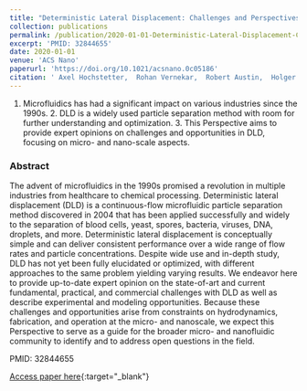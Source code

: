 ```yaml
---
title: "Deterministic Lateral Displacement: Challenges and Perspectives"
collection: publications
permalink: /publication/2020-01-01-Deterministic-Lateral-Displacement-Challenges-and-Perspectives
excerpt: 'PMID: 32844655'
date: 2020-01-01
venue: 'ACS Nano'
paperurl: 'https://doi.org/10.1021/acsnano.0c05186'
citation: ' Axel Hochstetter,  Rohan Vernekar,  Robert Austin,  Holger Becker,  Jason Beech,  Dmitry Fedosov,  Gerhard Gompper,  Sung-Cheol Kim,  Joshua Smith,  Gustavo Stolovitzky,  Jonas Tegenfeldt,  Benjamin Wunsch,  Kerwin Zeming,  Timm Kr{\&quot;u}ger,  David Inglis, &quot;Deterministic Lateral Displacement: Challenges and Perspectives.&quot; ACS Nano, 2020.'
---
```

1. Microfluidics has had a significant impact on various industries since the 1990s. 2. DLD is a widely used particle separation method with room for further understanding and optimization. 3. This Perspective aims to provide expert opinions on challenges and opportunities in DLD, focusing on micro- and nano-scale aspects.

### Abstract

The advent of microfluidics in the 1990s promised a revolution in multiple industries from healthcare to chemical processing. Deterministic lateral displacement (DLD) is a continuous-flow microfluidic particle separation method discovered in 2004 that has been applied successfully and widely to the separation of blood cells, yeast, spores, bacteria, viruses, DNA, droplets, and more. Deterministic lateral displacement is conceptually simple and can deliver consistent performance over a wide range of flow rates and particle concentrations. Despite wide use and in-depth study, DLD has not yet been fully elucidated or optimized, with different approaches to the same problem yielding varying results. We endeavor here to provide up-to-date expert opinion on the state-of-art and current fundamental, practical, and commercial challenges with DLD as well as describe experimental and modeling opportunities. Because these challenges and opportunities arise from constraints on hydrodynamics, fabrication, and operation at the micro- and nanoscale, we expect this Perspective to serve as a guide for the broader micro- and nanofluidic community to identify and to address open questions in the field.

PMID: 32844655

[Access paper here](https://doi.org/10.1021/acsnano.0c05186){:target="_blank"}
